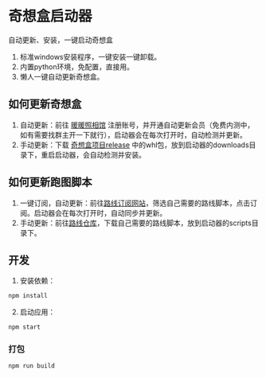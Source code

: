 # 奇想盒启动器

自动更新、安装，一键启动奇想盒
1. 标准windows安装程序，一键安装一键卸载。
2. 内置python环境，免配置，直接用。
3. 懒人一键自动更新奇想盒。


## 如何更新奇想盒
1. 自动更新：前往 [暖暖照相馆](https://nikkigallery.vip/) 注册账号，并开通自动更新会员（免费内测中，如有需要找群主开一下就行），启动器会在每次打开时，自动检测并更新。
2. 手动更新：下载 [奇想盒项目release](https://github.com/nikkigallery/Whimbox/releases) 中的whl包，放到启动器的downloads目录下，重启启动器，会自动检测并安装。

## 如何更新跑图脚本
1. 一键订阅，自动更新：前往[路线订阅网站](https://nikkigallery.vip/whimbox)，筛选自己需要的路线脚本，点击订阅。启动器会在每次打开时，自动同步并更新。
2. 手动更新：前往[路线仓库](https://github.com/nikkigallery/WhimboxScripts)，下载自己需要的路线脚本，放到启动器的scripts目录下。

## 开发
1. 安装依赖：
```bash
npm install
```

2. 启动应用：

```bash
npm start
```

### 打包

```bash
npm run build
```